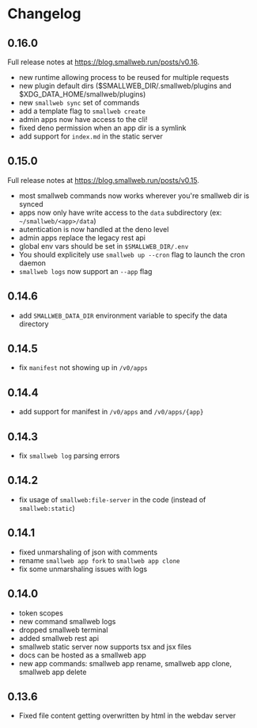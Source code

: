 # Changelog

## 0.16.0

Full release notes at <https://blog.smallweb.run/posts/v0.16>.

- new runtime allowing process to be reused for multiple requests
- new plugin default dirs ($SMALLWEB_DIR/.smallweb/plugins and $XDG_DATA_HOME/smallweb/plugins)
- new `smallweb sync` set of commands
- add a template flag to `smallweb create`
- admin apps now have access to the cli!
- fixed deno permission when an app dir is a symlink
- add support for `index.md` in the static server

## 0.15.0

Full release notes at <https://blog.smallweb.run/posts/v0.15>.

- most smallweb commands now works wherever you're smallweb dir is synced
- apps now only have write access to the `data` subdirectory (ex: `~/smallweb/<app>/data`)
- autentication is now handled at the deno level
- admin apps replace the legacy rest api
- global env vars should be set in `$SMALLWEB_DIR/.env`
- You should explicitely use `smallweb up --cron` flag to launch the cron daemon
- `smallweb logs` now support an `--app` flag

## 0.14.6

- add `SMALLWEB_DATA_DIR` environment variable to specify the data directory

## 0.14.5

- fix `manifest` not showing up in `/v0/apps`

## 0.14.4

- add support for manifest in `/v0/apps` and `/v0/apps/{app}`

## 0.14.3

- fix `smallweb log` parsing errors

## 0.14.2

- fix usage of `smallweb:file-server` in the code (instead of `smallweb:static`)

## 0.14.1

- fixed unmarshaling of json with comments
- rename `smallweb app fork` to `smallweb app clone`
- fix some unmarshaling issues with logs

## 0.14.0

- token scopes
- new command smallweb logs
- dropped smallweb terminal
- added smallweb rest api
- smallweb static server now supports tsx and jsx files
- docs can be hosted as a smallweb app
- new app commands: smallweb app rename, smallweb app clone, smallweb app delete

## 0.13.6

- Fixed file content getting overwritten by html in the webdav server
